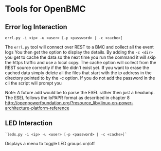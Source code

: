 # Tools for OpenBMC #


## Error log Interaction ##

`errl.py -i <ip> -u <user> [-p <password> | -c <cache>]`

The `errl.py` tool will connect over REST to a BMC and collect all the event logs
You then get the option to display the details.  By adding the `-c <dir>` you get
to cache the data so the next time you run the command it will skip the https
traffic and use a local copy.  The cache option will collect from the REST source
correctly if the file didn't exist yet.  If you want to erase the cached data simply
delete all the files that start with the ip address in the directory pointed to
by the -c option.  If you do not add the password in the cli the script will
prompt you

Note: A future add would be to parse the ESEL rather then just a hexdump.
The ESEL follows the loPAPR format as described in chapter 8
http://openpowerfoundation.org/?resource_lib=linux-on-power-architecture-platform-reference


## LED Interaction ##

	`leds.py -i <ip> -u <user> [-p <password> | -c <cache>]`

Displays a menu to toggle LED groups on/off
